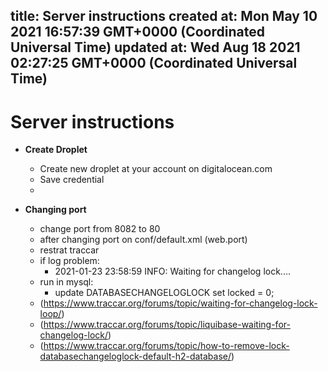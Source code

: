 
title: Server instructions
created at: Mon May 10 2021 16:57:39 GMT+0000 (Coordinated Universal Time)
updated at: Wed Aug 18 2021 02:27:25 GMT+0000 (Coordinated Universal Time)
---

# Server instructions

-   **Create Droplet**

    -   Create new droplet at your account on digitalocean.com
    -   Save credential
    -

-   **Changing port**
    -   change port from 8082 to 80
    -   after changing port on conf/default.xml (web.port)
    -   restrat traccar
    -   if log problem:
        -   2021-01-23 23:58:59 INFO: Waiting for changelog lock....
    -   run in mysql:
        -   update DATABASECHANGELOGLOCK set locked = 0;
    -   (<https://www.traccar.org/forums/topic/waiting-for-changelog-lock-loop/>)
    -   (<https://www.traccar.org/forums/topic/liquibase-waiting-for-changelog-lock/>)
    -   (<https://www.traccar.org/forums/topic/how-to-remove-lock-databasechangeloglock-default-h2-database/>)

          